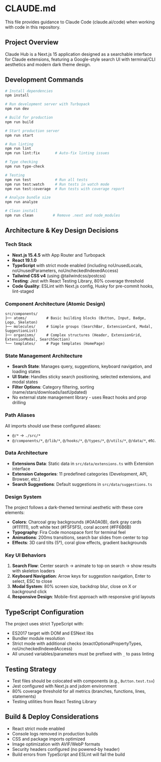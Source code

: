 # CLAUDE.md

This file provides guidance to Claude Code (claude.ai/code) when working with code in this repository.

## Project Overview

Claude Hub is a Next.js 15 application designed as a searchable interface for Claude extensions, featuring a Google-style search UI with terminal/CLI aesthetics and modern dark theme design.

## Development Commands

```bash
# Install dependencies
npm install

# Run development server with Turbopack
npm run dev

# Build for production
npm run build

# Start production server
npm run start

# Run linting
npm run lint
npm run lint:fix       # Auto-fix linting issues

# Type checking
npm run type-check

# Testing
npm run test           # Run all tests
npm run test:watch     # Run tests in watch mode  
npm run test:coverage  # Run tests with coverage report

# Analyze bundle size
npm run analyze

# Clean install
npm run clean         # Remove .next and node_modules
```

## Architecture & Key Design Decisions

### Tech Stack
- **Next.js 15.4.5** with App Router and Turbopack
- **React 19.1.0** 
- **TypeScript** with strict mode enabled (including noUnusedLocals, noUnusedParameters, noUncheckedIndexedAccess)
- **Tailwind CSS v4** (using @tailwindcss/postcss)
- **Testing**: Jest with React Testing Library, 80% coverage threshold
- **Code Quality**: ESLint with Next.js config, Husky for pre-commit hooks, lint-staged

### Component Architecture (Atomic Design)
```
src/components/
├── atoms/         # Basic building blocks (Button, Input, Badge, Logo, Skeleton)
├── molecules/     # Simple groups (SearchBar, ExtensionCard, Modal, SuggestionList)
├── organisms/     # Complex structures (Header, ExtensionGrid, ExtensionModal, SearchSection)
└── templates/     # Page templates (HomePage)
```

### State Management Architecture
- **Search State**: Manages query, suggestions, keyboard navigation, and loading states
- **UI State**: Handles sticky search positioning, selected extensions, and modal states
- **Filter Options**: Category filtering, sorting (name/stars/downloads/lastUpdated)
- No external state management library - uses React hooks and prop drilling

### Path Aliases
All imports should use these configured aliases:
- `@/*` → `./src/*`
- `@/components/*`, `@/lib/*`, `@/hooks/*`, `@/types/*`, `@/utils/*`, `@/data/*`, etc.

### Data Architecture
- **Extensions Data**: Static data in `src/data/extensions.ts` with Extension interface
- **Extension Categories**: 11 predefined categories (Development, API, Browser, etc.)
- **Search Suggestions**: Default suggestions in `src/data/suggestions.ts`

### Design System
The project follows a dark-themed terminal aesthetic with these core elements:
- **Colors**: Charcoal gray backgrounds (#0A0A0B), dark gray cards (#111111), soft white text (#F5F5F5), coral accent (#FF6B6B)
- **Typography**: Fira Code monospace font for terminal feel
- **Animations**: 200ms transitions, search bar slides from center to top
- **Effects**: 3D card tilts (5°), coral glow effects, gradient backgrounds

### Key UI Behaviors
1. **Search Flow**: Center search → animate to top on search → show results with skeleton loaders
2. **Keyboard Navigation**: Arrow keys for suggestion navigation, Enter to select, ESC to close
3. **Modal System**: 80% screen size, backdrop blur, close on X or background click
4. **Responsive Design**: Mobile-first approach with responsive grid layouts

## TypeScript Configuration

The project uses strict TypeScript with:
- ES2017 target with DOM and ESNext libs
- Bundler module resolution
- Strict mode with additional checks (exactOptionalPropertyTypes, noUncheckedIndexedAccess)
- All unused variables/parameters must be prefixed with `_` to pass linting

## Testing Strategy

- Test files should be colocated with components (e.g., `Button.test.tsx`)
- Jest configured with Next.js and jsdom environment
- 80% coverage threshold for all metrics (branches, functions, lines, statements)
- Testing utilities from React Testing Library

## Build & Deploy Considerations

- React strict mode enabled
- Console logs removed in production builds
- CSS and package imports optimized
- Image optimization with AVIF/WebP formats
- Security headers configured (no powered-by header)
- Build errors from TypeScript and ESLint will fail the build